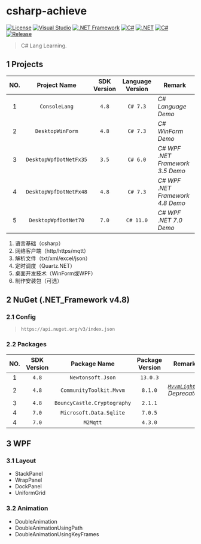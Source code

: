 # csharp-achieve

[![License](https://img.shields.io/badge/License-MIT-green.svg?style=flat&logo=git)](https://www.mit-license.org)
[![Visual Studio](https://img.shields.io/badge/VS-2022-brightgreen.svg?style=flat&logo=visualstudio)](https://visualstudio.microsoft.com/zh-hans/downloads/)
[![.NET Framework](https://img.shields.io/badge/.NET_Framework-4.8-brightgreen.svg?style=flat&logo=.net)](https://dotnet.microsoft.com/zh-cn/download/dotnet-framework)
[![C#](https://img.shields.io/badge/C%23-7.3-brightgreen.svg?style=flat&logo=csharp)](https://learn.microsoft.com/zh-cn/dotnet/csharp/programming-guide)
[![.NET](https://img.shields.io/badge/.NET-7.0-brightgreen.svg?style=flat&logo=.net)](https://dotnet.microsoft.com/zh-cn/download/dotnet/7.0)
[![C#](https://img.shields.io/badge/C%23-11.0-brightgreen.svg?style=flat&logo=csharp)](https://learn.microsoft.com/zh-cn/dotnet/csharp/programming-guide)
[![Release](https://img.shields.io/badge/Release-0.6.0-blue.svg)](https://github.com/aaric/csharp-achieve/releases)

> C# Lang Learning.

## 1 Projects

|NO.|Project Name|SDK Version|Language Version|Remark|
|:---:|:---:|:---:|:---:|-----|
|1|`ConsoleLang`|`4.8`|`C# 7.3`|*C# Language Demo*|
|2|`DesktopWinForm`|`4.8`|`C# 7.3`|*C# WinForm Demo*|
|3|`DesktopWpfDotNetFx35`|`3.5`|`C# 6.0`|*C# WPF .NET Framework 3.5 Demo*|
|4|`DesktopWpfDotNetFx48`|`4.8`|`C# 7.3`|*C# WPF .NET Framework 4.8 Demo*|
|5|`DesktopWpfDotNet70`|`7.0`|`C# 11.0`|*C# WPF .NET 7.0 Demo*|

1. 语言基础（csharp）
2. 网络客户端（http/https/mqtt）
3. 解析文件（txt/xml/excel/json）
4. 定时调度（Quartz.NET）
5. 桌面开发技术（WinForm或WPF）
6. 制作安装包（可选）

## 2 NuGet (.NET_Framework v4.8)

### 2.1 Config

> `https://api.nuget.org/v3/index.json`

### 2.2 Packages

|NO.|SDK Version|Package Name|Package Version|Remark|
|:---:|:---:|:---:|:---:|-----|
|1|`4.8`|`Newtonsoft.Json`|`13.0.3`||
|2|`4.8`|`CommunityToolkit.Mvvm`|`8.1.0`|*[`MvvmLight`]() Deprecated*|
|3|`4.8`|`BouncyCastle.Cryptography`|`2.1.1`||
|4|`7.0`|`Microsoft.Data.Sqlite`|`7.0.5`||
|4|`7.0`|`M2Mqtt`|`4.3.0`||

## 3 WPF

### 3.1 Layout

- StackPanel
- WrapPanel
- DockPanel
- UniformGrid

### 3.2 Animation

- DoubleAnimation
- DoubleAnimationUsingPath
- DoubleAnimationUsingKeyFrames
